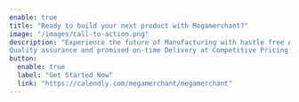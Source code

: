 ```yaml
---
enable: true
title: "Ready to build your next product with Megamerchant?"
image: "/images/call-to-action.png"
description: "Experience the future of Manufacturing with hastle free AI-powered contract manfacturing platform with complete Production Tracking, 
Quality assurance and promised on-time Delivery at Competitive Pricing."
button:
  enable: true
  label: "Get Started Now"
  link: "https://calendly.com/megamerchant/megamerchant"
---
```

